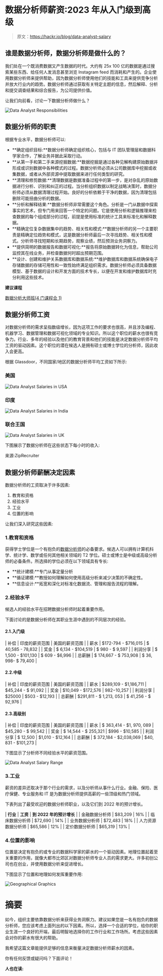 # 数据分析师薪资:2023 年从入门级到高级

> 原文：<https://hackr.io/blog/data-analyst-salary>

## 谁是数据分析师，数据分析师是做什么的？

我们处在一个既消费数据又产生数据的时代。大约有 25x 100 亿的数据是通过搜索某些东西、给任何人发消息甚至浏览 Instagram feed 而消耗和产生的。企业使用数据分析师来提供帮助，因为数据分析师使用他们的技能和工具来提供竞争分析并放大行业内的趋势。数据分析师通过获取有关特定主题的信息，然后解释、分析和提交调查结果和综合报告，为公司提供价值。

让我们向前看，讨论一下数据分析师做什么？

![Data Analyst Responsibilities](img/f221f4706466569e14ff10069cc8fa99.png)

## 数据分析师的职责

根据专业水平，数据分析师可以:

*   **确定组织目标:**数据分析师确定组织核心，包括与 IT 团队管理层和数据科学家合作，了解业务并据此采取行动。
*   **从第一手和第二手来源挖掘数据:**数据挖掘是通过各种见解构建原始数据并形成或识别数据中各种模式的过程。数据分析师必须从公司数据库中挖掘或收集数据，或者从外部资源中提取数据来进行任何类型的研究。
*   **清理和修剪数据:**清理数据是数据准备过程中的第一步，是对杂乱的原始数据进行分析、识别和纠正的过程。当分析组织数据以制定战略决策时，数据分析师必须从数据清理过程开始。良好的分析依赖于干净的数据，因为清理包括删除可能扭曲分析的数据。
*   **分析和解释结果:**数据分析师非常需要这个角色。分析是一门从数据中探索事实的艺术，但专门用来回答一个特定的问题。它是使用分析和逻辑推理来检查数据的每个组成部分的过程，前提是使用标准的统计工具来标准化和解释数据。
*   **精确定位复杂数据集中的趋势、相关性和模式:**数据分析师的另一个主要职责是精确定位趋势和模式，这是数据分析师最后一次寻找趋势、相关性和模式。分析师寻找短期和长期趋势，观察业绩，然后预测业务洞察力。
*   **提供简明的数据报告和数据可视化:**报告将原始数据转化为信息，帮助公司监控其在线业务，并检查数据何时超出预期范围。
*   **设计、创建和维护关系数据库和数据系统:**维护数据库和数据系统确保电子存储数据的存储可用性和一致性始终满足组织需求。数据分析师必须具备数据模型、基于数据的设计和开发方面的技术专长，以便在开发和维护数据库时充分利用这些技术。

**建议课程**

[数据分析大师班(4 门课程合 1)](https://click.linksynergy.com/deeplink?id=jU79Zysihs4&mid=39197&murl=https%3A%2F%2Fwww.udemy.com%2Fcourse%2Fdata-analysis-masterclass%2F)

## 数据分析师工资

对数据分析师的需求呈指数级增长，因为这项工作的要求也很高，并且涉及编程、机器学习、数据管理和数据可视化领域的专业知识。所以这个职位的薪水也很有竞争力。行业、多年的经验以及他们的教育背景和他们的技能是决定数据分析师平均工资的驱动因素。这个职位的潜在候选人是拥有硕士或博士学位的分析师，因此收入会更高。

根据 Glassdoor，不同国家/地区的数据分析师平均工资如下所示:

### 美国

![Data Analyst Salaries in USA](img/ff64bffdb43df21081ad1c1b9aedb075.png)

### 印度

![Data Analyst Salaries in India](img/967726a763557fdcf95b119c0d581d55.png)

### 联合王国

![Data Analyst Salaries in UK](img/bfe8e4eb8dff6dbbb8c8afd658bfed40.png)

下图展示了数据分析师在这些状态下每小时的收入:

来源:ZipRecruiter

## 数据分析师薪酬决定因素

数据分析师的工资取决于许多因素:

1.  教育和资格
2.  经验水平
3.  工业
4.  位置的影响

让我们深入研究这些因素:

### 1.教育和资格

获得学士学位是一个有抱负的[数据分析师](https://hackr.io/blog/become-data-analyst-with-no-experience)的必备要求。候选人可以拥有计算机科学、统计学、数学或任何其他相关领域的 T2 学位。硕士或博士是中级或高级分析师的必备条件。所选择的学位必须在以下领域具有专长:

*   **统计建模:**专门从事定量分析
*   **循证建模:**教授如何理解如何使用高级分析来减少决策的不确定性。
*   **信息设计:**拓宽和深化对标准化数据流、管理和报告流程的理解。

### 2.经验水平

候选人的经验水平在招聘数据分析师时起着重要作用。

下面讨论的是数据分析师在其职业生涯中遇到的不同层次的经验。

#### 2.1.入门级

| 补偿 | 印度的薪资范围 | 美国的薪资范围 |
| 薪水 | $172-794 - $716,015 | $ 40,585 - 78,832 |
| 奖金 | $ 6,134 - $104,519 | $ 980 - $ 9,597 |
| 利润分享 | $ 1,500 - $101,130 | $ 609 - $6,996 |
| 总薪酬 | $ 174,667 - $ 753,908 | $ 36, 998- $ 79,400 |

#### 2.2.中级

| 补偿 | 印度的薪资范围 | 美国的薪资范围 |
| 薪水 | $289,109 - $1,186,711 | $45,244 - $ 91,092 |
| 奖金 | $10,049 - $172,576 | $982 -$10,257 |
| 利润分享 | $25000 | $503 - $12,193 |
| 总薪酬 | $291,811 - $ 1,213, 053 | $ 41,256 - $ 92,976 |

#### 2.3.高级别

| 补偿 | 印度的薪资范围 | 美国的薪资范围 |
| 薪水 | $ 363,414 - $1, 970, 089 | $45,280 - $ 99,542 |
| 奖金 | $ 14,544 - $ 255,321 | $996 - $10,585 |
| 利润分享 | $ 12,500 | $1,010 - $12,164 |
| 总薪酬 | $ 372,184 - $2,038,069 | $40, 831 - $101,273 |

下图显示了分析师不同经验水平的薪资范围。

![Data Analyst Salary Range](img/56bf569a3eca0668c9a242019e0f2fca.png)

### 3.工业

薪资的差异还取决于那个行业的需求，以及分析师从事什么行业。金融、保险、医疗保健、专业服务和 IT 是为数据分析师提供高薪的一些顶级和热门领域。

下表列出了最受欢迎的数据分析师职业，以及它们到 2022 年的预计增长。

| **行业** | **工资** | **到 2022 年的预计增长** |
| 金融数据分析师 | $83,209 | 16% |
| 临床数据分析师 | $72,690 | 14% |
| 业务数据分析师 | $72,483 | 18% |
| 人力资源数据分析师 | $65,586 | 12% |
| 定价数据分析师 | $65,319 | 13% |

### 4.位置的影响

位置是决定有抱负的或专业的数据科学家的薪水的一个驱动因素。地理位置起着至关重要的作用，就像大都市比郊区对数据分析师专业人员的需求更大。许多初创公司也在创业，并使用数据分析来促进增长。

下图显示了位置和地理如何发挥重要作用:

![Geographical Graphics](img/f15f24fe2b51b3787033fe2645b51291.png)

# 摘要

如今，组织主要依靠数据分析来获得业务洞察力。建议如果您是一名有抱负的数据分析师，您应该考虑上面列出的以下因素。所以，选择一个合适的学位，给你的职业生涯一个良好的开端，最后明智地选择你的工作行业和工作场所。考虑这些因素会对你的薪水有很大的帮助。

我希望这篇文章能提供足够的信息来衡量决定数据分析师薪水的因素。

你有任何反馈或疑问吗？下面评论！

**人也在读:**